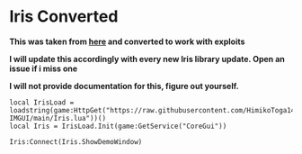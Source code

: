 # Iris Converted

**This was taken from [here](https://devforum.roblox.com/t/iris-immediate-mode-ui-library-based-on-dear-imgui/2302802) and converted to work with exploits**

**I will update this accordingly with every new Iris library update. Open an issue if i miss one**

**I will not provide documentation for this, figure out yourself.**

```
local IrisLoad = loadstring(game:HttpGet("https://raw.githubusercontent.com/HimikoToga1474/Irus-IMGUI/main/Iris.lua"))()
local Iris = IrisLoad.Init(game:GetService("CoreGui"))

Iris:Connect(Iris.ShowDemoWindow)
```

